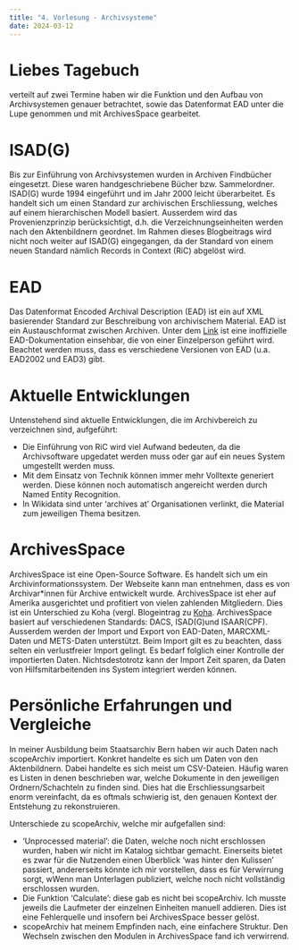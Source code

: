 ```yaml
---
title: "4. Vorlesung - Archivsysteme"
date: 2024-03-12
---
```



# Liebes Tagebuch 

verteilt auf zwei Termine haben wir die Funktion und den Aufbau von Archivsystemen genauer betrachtet, sowie das Datenformat EAD  unter die Lupe genommen und mit ArchivesSpace gearbeitet. 

# ISAD(G)
Bis zur Einführung von Archivsystemen wurden in Archiven Findbücher eingesetzt. Diese waren handgeschriebene Bücher bzw. Sammelordner. ISAD(G) wurde 1994 eingeführt und im Jahr 2000 leicht überarbeitet. Es handelt sich um einen Standard zur archivischen Erschliessung, welches auf einem hierarchischen Modell basiert. Ausserdem wird das Provenienzprinzip berücksichtigt, d.h. die Verzeichnungseinheiten werden nach den Aktenbildnern geordnet. Im Rahmen dieses Blogbeitrags wird nicht noch weiter auf ISAD(G) eingegangen, da der Standard von einem neuen Standard nämlich Records in Context (RiC) abgelöst wird. 
# EAD
Das Datenformat Encoded Archival Description (EAD) ist ein auf XML basierender Standard zur Beschreibung von archivischem Material. EAD ist ein Austauschformat zwischen Archiven. Unter dem [Link](https://eadiva.com/) ist eine inoffizielle EAD-Dokumentation einsehbar, die von einer Einzelperson geführt wird. Beachtet werden muss, dass es verschiedene Versionen von EAD (u.a. EAD2002 und EAD3) gibt.
# Aktuelle Entwicklungen 
Untenstehend sind aktuelle Entwicklungen, die im Archivbereich zu verzeichnen sind, aufgeführt:
-	Die Einführung von RiC wird viel Aufwand bedeuten, da die Archivsoftware upgedatet werden muss oder gar auf ein neues System umgestellt werden muss. 
-	Mit dem Einsatz von Technik können immer mehr Volltexte generiert werden. Diese können noch automatisch angereicht werden durch Named Entity Recognition.
-	In Wikidata sind unter ‘archives at’ Organisationen verlinkt, die Material zum jeweiligen Thema besitzen.
#  ArchivesSpace
ArchivesSpace ist eine Open-Source Software. Es handelt sich um ein Archivinformationssystem. Der Webseite kann man entnehmen, dass es von Archivar*innen für Archive entwickelt wurde. ArchivesSpace ist eher auf Amerika ausgerichtet und profitiert von vielen zahlenden Mitgliedern. Dies ist ein Unterschied zu Koha (vergl. Blogeintrag zu [Koha](https://nathaliewic.github.io/lerntagebuch/2024/02/27/Funktion-und-Aufbau-von-Bibliothekssystemen.html). ArchivesSpace basiert auf verschiedenen Standards: DACS, ISAD(G)und ISAAR(CPF). Ausserdem werden der Import und Export von EAD-Daten, MARCXML-Daten und METS-Daten unterstützt. Beim Import gilt es zu beachten, dass selten ein verlustfreier Import gelingt. Es bedarf folglich einer Kontrolle der importierten Daten. Nichtsdestotrotz kann der Import Zeit sparen, da Daten von Hilfsmitarbeitenden ins System integriert werden können. 

# Persönliche Erfahrungen und Vergleiche
In meiner Ausbildung beim Staatsarchiv Bern haben wir auch Daten nach scopeArchiv importiert. Konkret handelte es sich um Daten von den Aktenbildnern. Dabei handelte es sich meist um CSV-Dateien. Häufig waren es Listen in denen beschrieben war, welche Dokumente in den jeweiligen Ordnern/Schachteln zu finden sind. Dies hat die Erschliessungsarbeit enorm vereinfacht, da es oftmals schwierig ist, den genauen Kontext der Entstehung zu rekonstruieren.

Unterschiede zu scopeArchiv, welche mir aufgefallen sind:
-	‘Unprocessed material’: die Daten, welche noch nicht erschlossen wurden, haben wir nicht im Katalog sichtbar gemacht. Einerseits bietet es zwar für die Nutzenden einen Überblick ‘was hinter den Kulissen’ passiert, andererseits könnte ich mir vorstellen, dass es für Verwirrung sorgt, wWenn man Unterlagen publiziert, welche noch nicht vollständig erschlossen wurden.
-	Die Funktion ‘Calculate’: diese gab es nicht bei scopeArchiv. Ich musste jeweils die Laufmeter der einzelnen Einheiten manuell addieren. Dies ist eine Fehlerquelle und insofern bei ArchivesSpace besser gelöst.
-	scopeArchiv hat meinem Empfinden nach, eine einfachere Struktur. Den Wechseln zwischen den Modulen in ArchivesSpace fand ich verwirrend.
